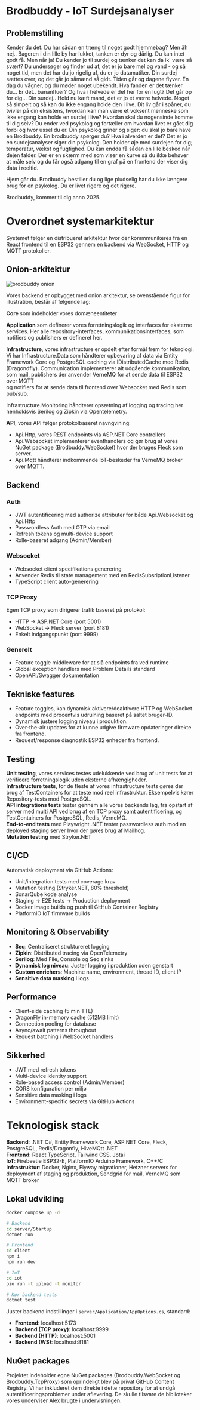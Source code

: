 # Brodbuddy - IoT Surdejsanalyser

## Problemstilling  
Kender du det. Du har sådan en træng til noget godt hjemmebag? Men åh nej..
Bageren i din lille by har lukket, tanken er dyr og dårlig. Du kan intet godt få. Men når ja!
Du kender jo til surdej og tænker det kan da ik' være så svært?
Du undersøger og finder ud af, det er jo bare mel og vand - og  så noget tid, men det har du jo rigelig af, du er jo datamatiker.
Din surdej sættes over, og det går jo såmænd så gidt. Tiden går og dagene flyver.
En dag du vågner, og du møder noget ubekendt. Hva fanden er det tænker du... Er det.. bananfluer?
Og hva i helvede er det her for en lugt? Det går op for dig... Din surdej..
Hold nu kæft mand, det er jo et værre helvede. Noget så simpelt og så kan du ikke engang holde den i live.
Dit liv går i spåner, du tvivler på din eksistens, hvordan kan man være et voksent menneske som ikke engang kan holde en surdej i live?
Hvordan skal du nogensinde komme til dig selv? Du ender ved psykolog og fortæller om hvordan livet er gået dig forbi og hvor ussel du er.
Din psykolog griner og siger: du skal jo bare have en Brodbuddy. En brodbuddy spørger du? Hva i alverden er det?
Det er jo en surdejsanalyser siger din psykolog. Den holder øje med surdejen for dig; temperatur, vækst og fugtighed.
Du kan endda få sådan en lille besked når dejen falder. Der er en skærm med som viser en kurve så du ikke behøver at måle selv og du får også adgang til en graf på en frontend der viser dig data i reeltid. 

Hjem går du. Brodbuddy bestiller du og lige pludselig har du ikke længere brug for en psykolog. Du er livet rigere og det rigere.

Brodbuddy, kommer til dig anno 2025.

# Overordnet systemarkitektur
Systemet følger en distribueret arkitektur hvor der kommmunikeres fra en React frontend til en ESP32 gennem en backend via WebSocket, HTTP og MQTT protokoller.

## Onion-arkitektur
![brodbuddy onion](https://github.com/user-attachments/assets/74be8b43-79cc-4c1d-903e-eacd2f59b3fc)

Vores backend er opbygget med onion arkitektur, se ovenstående figur for illustration, består af følgende lag:  

**Core** som indeholder vores domæneentiteter

**Application** som definerer vores forretningslogik og interfaces for eksterne services. Her alle repository-interfaces, kommunikationsinterfaces, som notifiers og publishers er defineret her.

**Infrastructure**, vores infrastructure er opdelt efter formål frem for teknologi.
Vi har Infrastructure.Data som håndterer opbevaring af data via Entity Framework Core og PostgreSQL caching via IDistributedCache med Redis (Dragondfly).
Communication implementerer alt udgående kommunikation, som mail, publishers der anvender VerneMQ for at sende data til ESP32 over MQTT  
og notifiers for at sende data til frontend over Websocket med Redis som pub/sub. 

Infrastructure.Monitoring håndterer opsætning af logging og tracing her henholdsvis Serilog og Zipkin via Opentelemetry.  

**API**, vores API følger protokolbaseret navngvining:
- Api.Http, vores REST endpoints via ASP.NET Core controllers  
- Api.Websocket implementerer eventhandlers og gør brug af vores NuGet package (Brodbuddy.WebSocket) hvor der bruges Fleck som server.  
- Api.Mqtt håndterer indkommende IoT-beskeder fra VerneMQ broker over MQTT.  

## Backend 

### Auth
- JWT autentificering med authorize attributer for både Api.Websocket og Api.Http  
- Passwordless Auth med OTP via email
- Refresh tokens og multi-device support
- Rolle-baseret adgang (Admin/Member)

### Websocket
- Websocket client specifikations generering  
- Anvender Redis til state management med en RedisSubsriptionListener
- TypeScript client auto-generering

### TCP Proxy
Egen TCP proxy som dirigerer trafik baseret på protokol:
- HTTP → ASP.NET Core (port 5001)
- WebSocket → Fleck server (port 8181)
- Enkelt indgangspunkt (port 9999)

### Generelt
- Feature toggle middleware for at slå endpoints fra ved runtime  
- Global exception handlers med Problem Details standard
- OpenAPI/Swagger dokumentation

## Tekniske features
- Feature toggles, kan dynamisk aktivere/deaktivere HTTP og WebSocket endpoints med procentvis udrulning baseret på saltet bruger-ID.  
- Dynamisk justere logging niveau i produktion.  
- Over-the-air updates for at kunne udgive firmware opdateringer direkte fra frontend.  
- Request/response diagnostik ESP32 enheder fra frontend.  

## Testing
**Unit testing**, vores services testes udelukkende ved brug af unit tests for at verificere forretningslogik uden eksterne afhængigheder.  
**Infrastructure tests**, for de fleste af vores infrastructure tests gøres der brug af TestContainers for at teste mod reel infrastruktur. Eksempelvis kører Repository-tests mod PostgreSQL.  
**API integrations tests** tester gennem alle vores backends lag, fra opstart af server med multi API ved brug af en TCP proxy samt autentificering, og TestContainers for PostgreSQL, Redis, VerneMQ.  
**End-to-end tests** med Playwright .NET tester passwordless auth mod en deployed staging server hvor der gøres brug af Mailhog.  
**Mutation testing** med Stryker.NET

## CI/CD
Automatisk deployment via GitHub Actions:
- Unit/integration tests med coverage krav
- Mutation testing (Stryker.NET, 80% threshold)
- SonarQube kode analyse
- Staging → E2E tests → Production deployment
- Docker image builds og push til GitHub Container Registry
- PlatformIO IoT firmware builds

## Monitoring & Observability
- **Seq**: Centraliseret struktureret logging
- **Zipkin**: Distributed tracing via OpenTelemetry
- **Serilog**: Med File, Console og Seq sinks
- **Dynamisk log niveau**: Juster logging i produktion uden genstart
- **Custom enrichers**: Machine name, environment, thread ID, client IP
- **Sensitive data masking** i logs

## Performance
- Client-side caching (5 min TTL)
- DragonFly in-memory cache (512MB limit)
- Connection pooling for database
- Async/await patterns throughout
- Request batching i WebSocket handlers

## Sikkerhed
- JWT med refresh tokens
- Multi-device identity support
- Role-based access control (Admin/Member)
- CORS konfiguration per miljø
- Sensitive data masking i logs
- Environment-specific secrets via GitHub Actions

# Teknologisk stack
**Backend**: .NET C#, Entity Framework Core, ASP.NET Core, Fleck, PostgreSQL, Redis/Dragonfly, HiveMQtt .NET  
**Frontend**: React TypeScript, Tailwind CSS, Jotai  
**IoT**: Firebeetle ESP32-E, PlatformIO Arduino Framework, C++/C  
**Infrastruktur**: Docker, Nginx, Flyway migrationer, Hetzner servers for deployment af staging og produktion, Sendgrid for mail, VerneMQ som MQTT broker  

## Lokal udvikling
```bash
docker compose up -d

# Backend
cd server/Startup
dotnet run

# Frontend
cd client
npm i
npm run dev

# IoT
cd iot
pio run -t upload -t monitor

# Kør backend tests
dotnet test
```

Juster backend indstillinger i `server/Application/AppOptions.cs`, standard:
- **Frontend**: localhost:5173
- **Backend (TCP proxy)**: localhost:9999
- **Backend (HTTP)**: localhost:5001
- **Backend (WS)**: localhost:8181

## NuGet packages
Projektet indeholder egne NuGet packages (Brodbuddy.WebSocket og Brodbuddy.TcpProxy) som oprindeligt blev på privat GitHub Content Registry.
Vi har inkluderet dem direkte i dette repository for at undgå autentificeringsproblemer under aflevering. De skulle tilsvare de biblioteker vores underviser Alex brugte i undervisningen.
